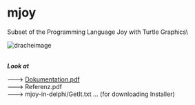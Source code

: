# mjoy
Subset of the Programming Language Joy with Turtle Graphics\

![dracheimage](https://fpstefan.github.io/fpstefande/dracheimage.png)

\
***Look at***

---> [Dokumentation.pdf](https://github.com/Fpstefan/mjoy/blob/master/Dokumentation.pdf)\
---> Referenz.pdf\
---> mjoy-in-delphi/GetIt.txt ... (for downloading Installer)
